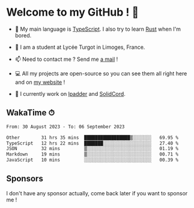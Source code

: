 # Welcome to my GitHub ! 🌃

- 🔭 My main language is [TypeScript](https://www.typescriptlang.org/). I also try to learn [Rust](https://www.rust-lang.org/) when I'm bored. 

- 🌱 I am a student at Lycée Turgot in Limoges, France.

- 📫 Need to contact me ? Send me <a href="mailto:mikkel@milescode.dev">a mail</a> !

- 💻 All my projects are open-source so you can see them all right here and on <a href="https://www.vexcited.ml">my website</a> !

- 👀 I currently work on [lpadder](https://github.com/Vexcited/lpadder) and [SolidCord](https://github.com/Vexcited/SolidCord).

## WakaTime ⏱

<!--START_SECTION:waka-->

```txt
From: 30 August 2023 - To: 06 September 2023

Other        31 hrs 35 mins  █████████████████▒░░░░░░░   69.95 %
TypeScript   12 hrs 22 mins  ███████░░░░░░░░░░░░░░░░░░   27.40 %
JSON         32 mins         ▒░░░░░░░░░░░░░░░░░░░░░░░░   01.19 %
Markdown     19 mins         ▒░░░░░░░░░░░░░░░░░░░░░░░░   00.71 %
JavaScript   10 mins         ░░░░░░░░░░░░░░░░░░░░░░░░░   00.39 %
```

<!--END_SECTION:waka-->

## Sponsors

I don't have any sponsor actually, come back later if you want to sponsor me !
